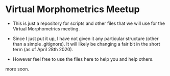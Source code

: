 # Virtual Morphometrics Meetup

- This is just a repository for scripts and other files that we will use for the Virtual Morphometrics meeting.

- Since I just put it up, I have not given it any particular structure (other than a simple .gitignore). It will likely be changing a fair bit in the short term (as of April 28th 2020).

- However feel free to use the files here to help you and help others.


more soon.

